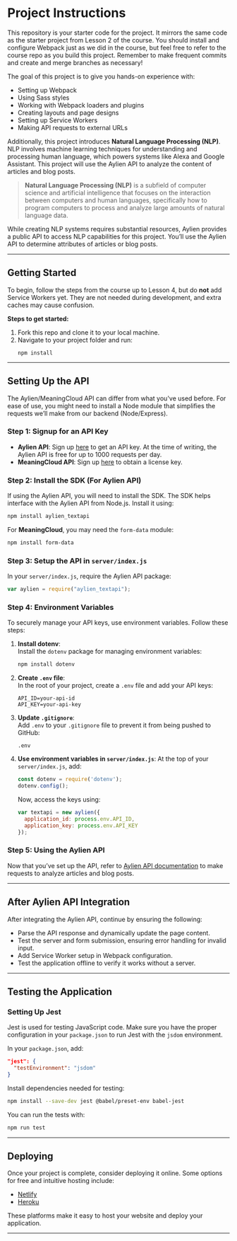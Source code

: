 
# Project Instructions

This repository is your starter code for the project. It mirrors the same code as the starter project from Lesson 2 of the course. You should install and configure Webpack just as we did in the course, but feel free to refer to the course repo as you build this project. Remember to make frequent commits and create and merge branches as necessary!

The goal of this project is to give you hands-on experience with:
- Setting up Webpack
- Using Sass styles
- Working with Webpack loaders and plugins
- Creating layouts and page designs
- Setting up Service Workers
- Making API requests to external URLs

Additionally, this project introduces **Natural Language Processing (NLP)**. NLP involves machine learning techniques for understanding and processing human language, which powers systems like Alexa and Google Assistant. This project will use the Aylien API to analyze the content of articles and blog posts.

> **Natural Language Processing (NLP)** is a subfield of computer science and artificial intelligence that focuses on the interaction between computers and human languages, specifically how to program computers to process and analyze large amounts of natural language data.

While creating NLP systems requires substantial resources, Aylien provides a public API to access NLP capabilities for this project. You’ll use the Aylien API to determine attributes of articles or blog posts.

---

## Getting Started

To begin, follow the steps from the course up to Lesson 4, but do **not** add Service Workers yet. They are not needed during development, and extra caches may cause confusion. 

**Steps to get started:**
1. Fork this repo and clone it to your local machine.
2. Navigate to your project folder and run:
   ```
   npm install
   ```

---

## Setting Up the API

The Aylien/MeaningCloud API can differ from what you've used before. For ease of use, you might need to install a Node module that simplifies the requests we’ll make from our backend (Node/Express).

### Step 1: Signup for an API Key

- **Aylien API**: Sign up [here](https://developer.aylien.com/signup) to get an API key. At the time of writing, the Aylien API is free for up to 1000 requests per day.
- **MeaningCloud API**: Sign up [here](https://www.meaningcloud.com/developer/sentiment-analysis) to obtain a license key.

### Step 2: Install the SDK (For Aylien API)

If using the Aylien API, you will need to install the SDK. The SDK helps interface with the Aylien API from Node.js. Install it using:
```bash
npm install aylien_textapi
```
For **MeaningCloud**, you may need the `form-data` module:
```bash
npm install form-data
```

### Step 3: Setup the API in `server/index.js`

In your `server/index.js`, require the Aylien API package:
```javascript
var aylien = require("aylien_textapi");
```

### Step 4: Environment Variables

To securely manage your API keys, use environment variables. Follow these steps:

1. **Install dotenv**:  
   Install the `dotenv` package for managing environment variables:
   ```bash
   npm install dotenv
   ```
   
2. **Create `.env` file**:  
   In the root of your project, create a `.env` file and add your API keys:
   ```dotenv
   API_ID=your-api-id
   API_KEY=your-api-key
   ```
   
3. **Update `.gitignore`**:  
   Add `.env` to your `.gitignore` file to prevent it from being pushed to GitHub:
   ```
   .env
   ```
   
4. **Use environment variables in `server/index.js`**:
   At the top of your `server/index.js`, add:
   ```javascript
   const dotenv = require('dotenv');
   dotenv.config();
   ```
   Now, access the keys using:
   ```javascript
   var textapi = new aylien({
     application_id: process.env.API_ID,
     application_key: process.env.API_KEY
   });
   ```

### Step 5: Using the Aylien API

Now that you’ve set up the API, refer to [Aylien API documentation](https://docs.aylien.com/textapi/endpoints/#api-endpoints) to make requests to analyze articles and blog posts.

---

## After Aylien API Integration

After integrating the Aylien API, continue by ensuring the following:
- Parse the API response and dynamically update the page content.
- Test the server and form submission, ensuring error handling for invalid input.
- Add Service Worker setup in Webpack configuration.
- Test the application offline to verify it works without a server.

---

## Testing the Application

### Setting Up Jest

Jest is used for testing JavaScript code. Make sure you have the proper configuration in your `package.json` to run Jest with the `jsdom` environment.

In your `package.json`, add:
```json
"jest": {
  "testEnvironment": "jsdom"
}
```

Install dependencies needed for testing:
```bash
npm install --save-dev jest @babel/preset-env babel-jest
```

You can run the tests with:
```bash
npm run test
```

---

## Deploying

Once your project is complete, consider deploying it online. Some options for free and intuitive hosting include:
- [Netlify](https://www.netlify.com/)
- [Heroku](https://www.heroku.com/)

These platforms make it easy to host your website and deploy your application.

---
